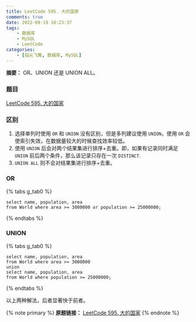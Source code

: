 ```yaml
---
title: LeetCode 595. 大的国家
comments: true
date: 2022-09-19 10:23:37
tags:
    - 数据库
    - MySQL
    - LeetCode
categories:
    - [指尖飞舞, 数据库, MySQL]
---
```

__摘要：__
OR、UNION 还是 UNION ALL。
<!-- more -->

### 题目
[LeetCode 595. 大的国家](https://leetcode.cn/problems/big-countries/)

### 区别
1. 选择单列时使用 `OR` 和 `UNION` 没有区别，但是多列建议使用 `UNION`，使用 `OR` 会使索引失效，在数据量较大的时候查找效率较低。
2. 使用 `UNION` 后会对两个结果集进行排序+去重。即，如果有记录同时满足 `UNION` 前后两个条件，那么该记录只存在一次 `DISTINCT`.
3. `UNION ALL` 则不会对结果集进行排序+去重。


### OR
{% tabs g_tab0 %}
<!-- tab MySQL -->
```MySQL
select name, population, area
from World where area >= 3000000 or population >= 25000000;
```
<!-- endtab -->
{% endtabs %}

### UNION
{% tabs g_tab0 %}
<!-- tab MySQL -->
```MySQL
select name, population, area
from World where area >= 3000000
union
select name, population, area
from World where population >= 25000000;
```
<!-- endtab -->
{% endtabs %}

以上两种解法，后者显著快于前者。

{% note primary %}
__原题链接：__ [LeetCode 595. 大的国家](https://leetcode.cn/problems/big-countries/)
{% endnote %}
